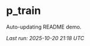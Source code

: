 # p_train

Auto-updating README demo.

<!--START_SECTION:status-->
_Last run: 2025-10-20 21:18 UTC_
<!--END_SECTION:status-->
















































































































































































































































































































































































































































































































































































































































































































































































































































































































































































































































































































































































































































































































































































































































